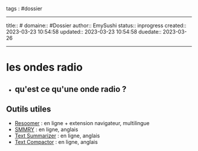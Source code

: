 
tags : #dossier


---

title:: #
domaine:: #Dossier
author:: EmySushi
status:: inprogress
created:: 2023-03-23 10:54:58
updated:: 2023-03-23 10:54:58
duedate:: 2023-03-26


---

# les ondes radio 

- qu'est ce qu'une onde radio ?
	- 








## Outils utiles

-   [Resoomer](https://resoomer.com/fr) : en ligne + extension navigateur, multilingue
-   [SMMRY](https://smmry.com/) : en ligne, anglais
-   [Text Summarizer](http://textsummarization.net/text-summarizer) : en ligne, anglais
-   [Text Compactor](https://www.textcompactor.com/) : en ligne, anglais